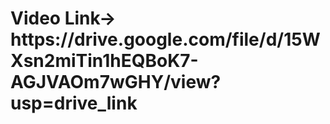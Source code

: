<h1>Video Link-> https://drive.google.com/file/d/15WXsn2miTin1hEQBoK7-AGJVAOm7wGHY/view?usp=drive_link</h1>
